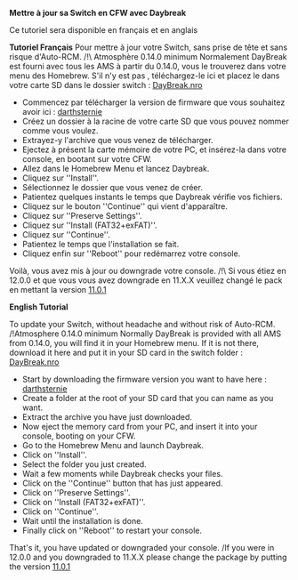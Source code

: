 __Mettre à jour sa Switch en CFW avec Daybreak__

Ce tutoriel sera disponible en français et en anglais

__Tutoriel Français__
Pour mettre à jour votre Switch, sans prise de tête et sans risque d'Auto-RCM. 
/!\ Atmosphère 0.14.0 minimum
Normalement DayBreak est fourni avec tous les AMS à partir du 0.14.0, vous le trouverez dans votre menu des Homebrew. 
S'il n'y est pas , téléchargez-le ici et placez le dans votre carte SD dans le dossier switch : [DayBreak.nro](https://cdn.discordapp.com/attachments/589200312867225643/758779983270510602/daybreak.nro)

- Commencez par télécharger la version de firmware que vous souhaitez avoir ici : [darthsternie](https://darthsternie.net/switch-firmwares/)
- Créez un dossier à la racine de votre carte SD que vous pouvez nommer comme vous voulez.
- Extrayez-y l'archive que vous venez de télécharger.
- Ejectez à présent la carte mémoire de votre PC, et insérez-la dans votre console, en bootant sur votre CFW. 
- Allez dans le Homebrew Menu et lancez Daybreak.
- Cliquez sur ''Install''.
- Sélectionnez le dossier que vous venez de créer. 
- Patientez quelques instants le temps que Daybreak vérifie vos fichiers.
- Cliquez sur le bouton ''Continue'' qui vient d'apparaître. 
- Cliquez sur ''Preserve Settings''.
- Cliquez sur ''Install (FAT32+exFAT)''.
- Cliquez sur ''Continue''.
- Patientez le temps que l'installation se fait. 
- Cliquez enfin sur ''Reboot'' pour redémarrez votre console.

Voilà, vous avez mis à jour ou downgrade votre console.
/!\ Si vous étiez en 12.0.0 et que vous vous avez downgrade en 11.X.X veuillez changé le pack en mettant la version [11.0.1](https://github.com/THZoria/AtmoPack-Vanilla/releases/tag/1.0.2)

__English Tutorial__

To update your Switch, without headache and without risk of Auto-RCM. 
/!Atmosphere 0.14.0 minimum
Normally DayBreak is provided with all AMS from 0.14.0, you will find it in your Homebrew menu. 
If it is not there, download it here and put it in your SD card in the switch folder : [DayBreak.nro](https://cdn.discordapp.com/attachments/589200312867225643/758779983270510602/daybreak.nro)

- Start by downloading the firmware version you want to have here : [darthsternie](https://darthsternie.net/switch-firmwares/)
- Create a folder at the root of your SD card that you can name as you want.
- Extract the archive you have just downloaded.
- Now eject the memory card from your PC, and insert it into your console, booting on your CFW. 
- Go to the Homebrew Menu and launch Daybreak.
- Click on ''Install''.
- Select the folder you just created. 
- Wait a few moments while Daybreak checks your files.
- Click on the ''Continue'' button that has just appeared. 
- Click on ''Preserve Settings''.
- Click on ''Install (FAT32+exFAT)''.
- Click on ''Continue''.
- Wait until the installation is done. 
- Finally click on ''Reboot'' to restart your console.

That's it, you have updated or downgraded your console.
/If you were in 12.0.0 and you downgraded to 11.X.X please change the package by putting the version [11.0.1](https://github.com/THZoria/AtmoPack-Vanilla/releases/tag/1.0.2)
